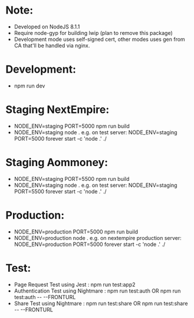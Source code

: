 # Note:
- Developed on NodeJS 8.1.1
- Require node-gyp for building lwip (plan to remove this package)
- Development mode uses self-signed cert, other modes uses gen from CA that'll be handled via nginx.

# Development: 
- npm run dev

# Staging NextEmpire:
- NODE_ENV=staging PORT=5000 npm run build
- NODE_ENV=staging node . 
	e.g. on test server: NODE_ENV=staging PORT=5000 forever start -c 'node .' ./

# Staging Aommoney:
- NODE_ENV=staging PORT=5500 npm run build
- NODE_ENV=staging node . 
	e.g. on test server: NODE_ENV=staging PORT=5500 forever start -c 'node .' ./

# Production:
- NODE_ENV=production PORT=5000 npm run build
- NODE_ENV=production node . 
	e.g. on nextempire production server: NODE_ENV=production PORT=5000 forever start -c 'node .' ./

# Test:
- Page Request Test using Jest : npm run test:app2 <FRONTURL>
- Authentication Test using Nightmare : npm run test:auth OR npm run test:auth -- --FRONTURL <FRONTURL> 
- Share Test using Nightmare : npm run test:share OR npm run test:share -- --FRONTURL <FRONTURL>
